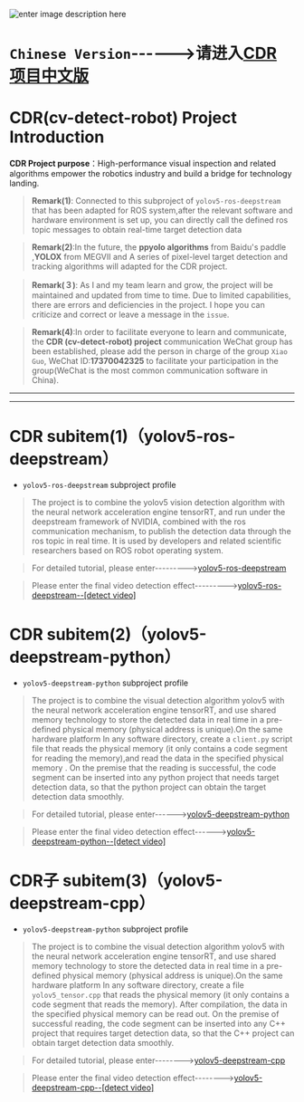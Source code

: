 ![enter image description here](https://img-blog.csdnimg.cn/8109430661b34b37b41412595a0acd10.jpg?x-oss-process=image/watermark,type_ZHJvaWRzYW5zZmFsbGJhY2s,shadow_50,text_Q1NETiBA6YOt5bu65rSL,size_20,color_FFFFFF,t_70,g_se,x_16)
#  `Chinese Version`------>请进入[CDR 项目中文版](https://github.com/guojianyang/cv-detect-robot/wiki/README.md-%28%E4%B8%AD%E6%96%87%E7%89%88%29)
#  CDR(cv-detect-robot)   Project Introduction
**CDR Project purpose**：High-performance visual inspection and related algorithms empower the robotics industry and build a bridge for technology landing.
> **Remark(1)**: Connected to this subproject of `yolov5-ros-deepstream` that has been adapted for ROS system,after the relevant software and hardware environment is set up, you can directly call the defined ros topic messages to obtain real-time target detection data

>    **Remark(2)**:In the future, the **ppyolo algorithms** from Baidu's paddle ,**YOLOX** from MEGVII and A series of pixel-level target detection and tracking algorithms  will adapted for the CDR project.

>   **Remark(３)**: As I and my team learn and grow, the project will be maintained and updated from time to time. Due to limited capabilities, there are errors and deficiencies in the project. I hope you can criticize and correct or leave a message in the `issue`.

>   **Remark(4)**:In order to facilitate everyone to learn and communicate, the **CDR (cv-detect-robot) project** communication WeChat group has been established, please add the person in charge of the group `Xiao Guo`, WeChat ID:**17370042325** to facilitate your participation in the group(WeChat is the most common communication software in China).
***
***
#  CDR subitem(1)（yolov5-ros-deepstream）
-  `yolov5-ros-deepstream` subproject profile
> The project is to combine the yolov5 vision detection algorithm with the neural network acceleration engine tensorRT, and run under the deepstream framework of NVIDIA, combined with the ros communication mechanism, to publish the detection data through the ros topic in real time. It is used by developers and related scientific researchers based on ROS robot operating system.

>For detailed tutorial, please enter--------->[yolov5-ros-deepstream](https://github.com/guojianyang/cv-detect-robot/wiki/yolov5-ros-deepstream(English))

>Please enter the final video detection effect--------->[yolov5-ros-deepstream--[detect video]](https://www.bilibili.com/video/BV1Lo4y1Q79C/)

#  CDR subitem(2)（yolov5-deepstream-python）
-  `yolov5-deepstream-python` subproject profile
>The project is to combine the visual detection algorithm yolov5 with the neural network acceleration engine tensorRT, and use shared memory technology to store the detected data in real time in a pre-defined physical memory (physical address is unique).On the same hardware platform In any software directory, create a `client.py` script file that reads the physical memory (it only contains a code segment for reading the memory),and read the data in the specified physical memory . On the premise that the reading is successful, the code segment can be inserted into any python project that needs target detection data, so that the python project can obtain the target detection data smoothly.

> For detailed tutorial, please enter------>[yolov5-deepstream-python](https://github.com/guojianyang/cv-detect-ros/wiki/yolov5-deepstream-python)

> Please enter the final video detection effect------>[yolov5-deepstream-python--[detect video]](https://www.bilibili.com/video/BV1Uv411E755/)
#  CDR子 subitem(3)（yolov5-deepstream-cpp）
- `yolov5-deepstream-python` subproject profile
> The project is to combine the visual detection algorithm yolov5 with the neural network acceleration engine tensorRT, and use shared memory technology to store the detected data in real time in a pre-defined physical memory (physical address is unique).On the same hardware platform In any software directory, create a file `yolov5_tensor.cpp` that reads the physical memory (it only contains a code segment that reads the memory). After compilation, the data in the specified physical memory can be read out. On the premise of successful reading, the code segment can be inserted into any C++ project that requires target detection data, so that the C++ project can obtain target detection data smoothly.

> For detailed tutorial, please enter-------->[yolov5-deepstream-cpp](https://github.com/guojianyang/cv-detect-ros/wiki/yolov5-deepstream-cpp)

> Please enter the final video detection effect-------->[yolov5-deepstream-cpp--[detect video]](https://www.bilibili.com/video/BV1yV411p7Dx/)
